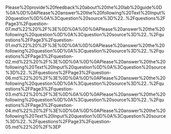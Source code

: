 Please%20provide%20feedback%20about%20the%20lab%20guide%0D%0A%0D%0APlease%20answer%20the%20following%20Text%20Input%20question%0D%0A%3Cquestion%20source%3D%22..%2Fquestions%2FPage3%2Fquestion-07.md%22%20%2F%3E%0D%0A%0D%0APlease%20answer%20the%20following%20question%0D%0A%3Cquestion%20source%3D%22..%2Fquestions%2FPage3%2Fquestion-01.md%22%20%2F%3E%0D%0A%0D%0APlease%20answer%20the%20following%20question%0D%0A%3Cquestion%20source%3D%22..%2Fquestions%2FPage3%2Fquestion-02.md%22%20%2F%3E%0D%0A%0D%0APlease%20answer%20the%20following%20Text%20Input%20question%0D%0A%3Cquestion%20source%3D%22..%2Fquestions%2FPage3%2Fquestion-06.md%22%20%2F%3E%0D%0A%0D%0APlease%20answer%20the%20following%20question%0D%0A%3Cquestion%20source%3D%22..%2Fquestions%2FPage3%2Fquestion-03.md%22%20%2F%3E%0D%0A%0D%0APlease%20answer%20the%20following%20question%0D%0A%3Cquestion%20source%3D%22..%2Fquestions%2FPage3%2Fquestion-04.md%22%20%2F%3E%0D%0A%0D%0APlease%20answer%20the%20following%20Text%20Input%20question%0D%0A%3Cquestion%20source%3D%22..%2Fquestions%2FPage3%2Fquestion-05.md%22%20%2F%3EP